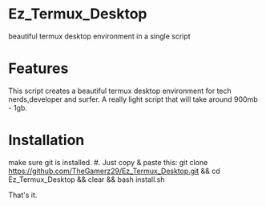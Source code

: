 # Ez_Termux_Desktop
beautiful termux desktop environment in a single script

# Features
This script creates a beautiful termux desktop environment for tech nerds,developer and surfer.
A really light script that will take around 900mb - 1gb.

# Installation
make sure git is installed.
#.
Just copy & paste this:
git clone https://github.com/TheGamerz29/Ez_Termux_Desktop.git && cd Ez_Termux_Desktop && clear && bash install.sh

That's it.
